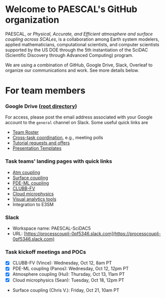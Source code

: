 # Welcome to PAESCAL's GitHub organization

PAESCAL, or _Physical, Accurate, and Efficient atmosphere and surface coupling across SCALes_, is a collaboration among Earth system modelers, applied mathematicians, computational scientists, and computer scientists supported by the US DOE through the 5th instantiation of the SciDAC (Scientific Discovery through Advanced Computing) program.

We are using a combination of GitHub, Google Drive, Slack, Overleaf to organize our communications and work. See more details below. 


# For team members

### Google Drive ([root directory](https://drive.google.com/drive/folders/1g4sARFUXLBBKqlsvTg8_gFkA_oyavHUc?usp=sharing))

For access, please post the email address associated with your Google account to the `general` channel on Slack.
Some useful quick links are

- [Team Roster](https://docs.google.com/document/d/1GWyVbbYer3HVUS7K2mA0XJDt8xwuMbV9_D2tOBbXlwI/edit)
- [Cross-task coordination](https://docs.google.com/document/d/1TRKWYu0zkAS_tEv9AN77O9w3iYwI-wquer_etBSWr0U/edit), e.g., meeting polls
- [Tutorial requests and offers](https://docs.google.com/document/d/1M7DxNKx1D5AJv6BHngLke8TlX8xh2pc4w947Gw8RJm4/edit)
- [Presentation Templates](https://drive.google.com/drive/folders/1vMegNrOWen_K2gAvsGftEzGYyez1kHFN?usp=share_link)

### Task teams' landing pages with quick links

- [Atm coupling](https://github.com/PAESCAL-SciDAC5/task-notes-atm-coupling/)
- [Surface coupling](https://github.com/PAESCAL-SciDAC5/task-notes-sfc-coupling)
- [PDE-ML coupling](https://github.com/PAESCAL-SciDAC5/task-notes-PDE-ML-coupling)
- [CLUBB-FV](https://github.com/PAESCAL-SciDAC5/task-notes-CLUBB-FV)
- [Cloud microphysics](https://github.com/PAESCAL-SciDAC5/task-notes-cloud-microphysics)
- [Visual analytics tools](https://github.com/PAESCAL-SciDAC5/task-notes-visualization)
- Integration to E3SM

### Slack

- Workspace name: PAESCAL-SciDAC5
- URL: [https://processcoupli-0pf5346.slack.com](https://processcoupli-0pf5346.slack.com)

### Task kickoff meetings and POCs

- [x] CLUBB-FV (Vince): Wednesday, Oct 12, 8am PT 
-	[x] PDE-ML coupling (Panos): Wednesday, Oct 12, 12pm PT
-	[x] Atmosphere coupling (Hui): Thursday, Oct 13, 11am PT
-	[x] Cloud microphysics (Sean): Tuesday, Oct 18, 12pm PT
-	Surface coupling (Chris V.): Friday, Oct 21, 10am PT



<!---

Types of repos in this organization:

- Atmospheric model and parameterization codes, including PAESCAL-owned codes as well as forks and mirrors of other's repos (e.g., E3SM, CLUBB).
- Task team's collaboration spaces for keeping meeting notes and sharing scripts, how-to documents, etc. These repos' names start with "task-notes-".
- Project management and outreach-related repos. E.g., [project-notes](https://github.com/PAESCAL-SciDAC5/project-notes) which keeps notes for the all-hands meetings; [public-website-dev](https://github.com/PAESCAL-SciDAC5/public-website-dev) and [PAESCAL-SciDAC5.github.io](https://github.com/PAESCAL-SciDAC5/PAESCAL-SciDAC5.github.io) which are used for developing and deploying the project's public website.

Large binary files (e.g., presentation PPT files and data files) should be stored somewhere else (further info to be included).

Manuscripts and documents that our team members are collectively editing are more likely stored on Overleaf or Google Doc.

--> 

<!--

**Here are some ideas to get you started:**

 what is your organization all about?

🧙 Remember, you can do mighty things with the power of [Markdown](https://docs.github.com/github/writing-on-github/getting-started-with-writing-and-formatting-on-github/basic-writing-and-formatting-syntax)
-->
